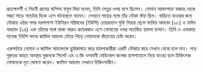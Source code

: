 প্রত্যক্ষদর্শী ও সিচনী গ্রামের বাসিন্দা বাবুল মিয়া বলেন, তিনি সেতুর ওপর বসে ছিলেন। নোমান আক্তাপাড়া বাজার থেকে সন্ধ্যা সাড়ে সাতটার দিকে এসে ঘটনাস্থলে নামেন। সেখানে গাছের সঙ্গে তাঁর নৌকা বাঁধা ছিল। বাড়িতে যাওয়ার জন্য নৌকায় ওঠার সময় দরগাপাশা ইউনিয়ন পরিষদের (ইউপি) চেয়ারম্যান সুফি মিয়ার ছেলে ফাহিম আহমদ (২৮) ও নাঈম আহমদ (২৪) এবং তাঁদের সঙ্গে থাকা আরও কয়েকজন এসে নোমানের ওপর অতর্কিত হামলা চালান। তিনি ও এলাকার সাবেক ইউপি সদস্য জামিল আহমদ দৌড়ে গিয়ে নোমানকে বাঁচানোর চেষ্টা করেন।

একপর্যায়ে নোমান ও জামিল আহমদকে ছুরিকাঘাত করে হামলাকারীরা একটি নৌকায় করে সেখান থেকে চলে যান। পরে গুরুতর আহত অবস্থায় দুজনকে সিলেট এম এ জি ওসমানী মেডিকেল কলেজ হাসপাতালে নিয়ে যাওয়া হলে চিকিৎসক নোমানকে মৃত ঘোষণা করেন। জামিল আহমদ সেখানে চিকিৎসাধীন।
